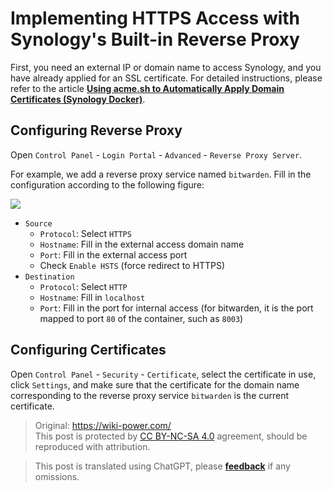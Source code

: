 # Implementing HTTPS Access with Synology's Built-in Reverse Proxy

First, you need an external IP or domain name to access Synology, and you have already applied for an SSL certificate. For detailed instructions, please refer to the article [**Using acme.sh to Automatically Apply Domain Certificates (Synology Docker)**](https://wiki-power.com/en/%E5%9F%BA%E4%BA%8Eacme.sh%E8%87%AA%E5%8A%A8%E7%94%B3%E8%AF%B7%E5%9F%9F%E5%90%8D%E8%AF%81%E4%B9%A6%EF%BC%88%E7%BE%A4%E6%99%96Docker%EF%BC%89).

## Configuring Reverse Proxy

Open `Control Panel` - `Login Portal` - `Advanced` - `Reverse Proxy Server`.

For example, we add a reverse proxy service named `bitwarden`. Fill in the configuration according to the following figure:

![](https://img.wiki-power.com/d/wiki-media/img/20210503213004.png)

- `Source`
  - `Protocol`: Select `HTTPS`
  - `Hostname`: Fill in the external access domain name
  - `Port`: Fill in the external access port
  - Check `Enable HSTS` (force redirect to HTTPS)
- `Destination`
  - `Protocol`: Select `HTTP`
  - `Hostname`: Fill in `localhost`
  - `Port`: Fill in the port for internal access (for bitwarden, it is the port mapped to port `80` of the container, such as `8003`)

## Configuring Certificates

Open `Control Panel` - `Security` - `Certificate`, select the certificate in use, click `Settings`, and make sure that the certificate for the domain name corresponding to the reverse proxy service `bitwarden` is the current certificate.

> Original: <https://wiki-power.com/>  
> This post is protected by [CC BY-NC-SA 4.0](https://creativecommons.org/licenses/by/4.0/deed.en) agreement, should be reproduced with attribution.

> This post is translated using ChatGPT, please [**feedback**](https://github.com/linyuxuanlin/Wiki_MkDocs/issues/new) if any omissions.
